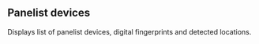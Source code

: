 ## Panelist devices

Displays list of panelist devices, digital fingerprints and detected locations.
